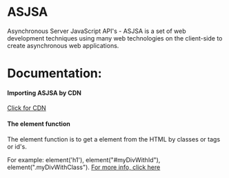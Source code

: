 # ASJSA
Asynchronous Server JavaScript API's - ASJSA is a set of web development techniques using many web technologies on the client-side to create asynchronous web applications.

<h1>Documentation:</h1>
<h4>Importing ASJSA by CDN</h4>
<a href="https://raw.githubusercontent.com/BestMat/ASJSA/main/asjsa.js">Click for CDN</a>
<h4>The element function</h4>
The element function is to get a element from the HTML by classes or tags or id's. 

For example: element('h1'), element("#myDivWithId"), element(".myDivWithClass").
<a href="https://github.com/BestMat/ASJSA/test/element/">For more info, click here </a>
